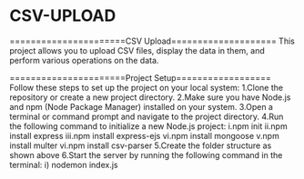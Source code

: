 # CSV-UPLOAD


  ======================CSV Upload==================== This project allows you to upload CSV files, display the data in them, and perform various operations on the data.

======================Project Setup================== Follow these steps to set up the project on your local system: 1.Clone the repository or create a new project directory. 2.Make sure you have Node.js and npm (Node Package Manager) installed on your system. 3.Open a terminal or command prompt and navigate to the project directory. 4.Run the following command to initialize a new Node.js project: i.npm init ii.npm install express iii.npm install express-ejs vi.npm install mongoose v.npm install multer vi.npm install csv-parser 5.Create the folder structure as shown above 6.Start the server by running the following command in the terminal: i) nodemon index.js
